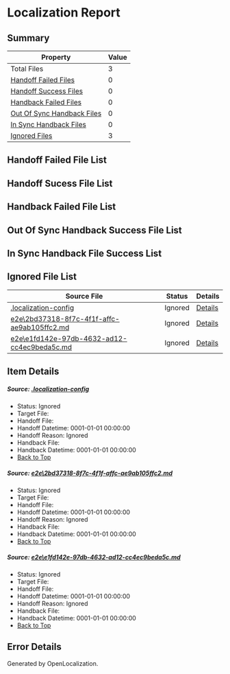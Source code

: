 # <a name='report-top'></a> Localization Report

## Summary
 Property | Value 
 -------- | ----- 
 Total Files | 3
[ Handoff Failed Files ](#handoff-failed-list)| 0
[ Handoff Success Files ](#handoff-success-list)| 0
[ Handback Failed Files ](#handback-failed-list)| 0
[ Out Of Sync Handback Files ](#outofsync-handback-success-list)| 0
[ In Sync Handback Files ](#insync-handback-success-list)| 0
[ Ignored Files ](#ignored-list)| 3

## <a name='handoff-failed-list'></a> Handoff Failed File List

## <a name='handoff-success-list'></a> Handoff Sucess File List

## <a name='handback-failed-list'></a> Handback Failed File List

## <a name='outofsync-handback-success-list'></a> Out Of Sync Handback Success File List

## <a name='insync-handback-success-list'></a> In Sync Handback File Success List

## <a name='ignored-list'></a> Ignored File List
 Source File | Status | Details 
 ----------- | ------ | ------- 
 [.localization-config](https://github.com/OpenLocalizationTest/oltest/blob/8c08971a8bcc918bf831486d2b5786f71df70a51/.localization-config) | Ignored | [Details](#1b1b1cababca9a843d46cac6cc08988e221902dd0)
 [e2e\2bd37318-8f7c-4f1f-affc-ae9ab105ffc2.md](https://github.com/OpenLocalizationTest/oltest/blob/8c08971a8bcc918bf831486d2b5786f71df70a51/e2e/2bd37318-8f7c-4f1f-affc-ae9ab105ffc2.md) | Ignored | [Details](#14e6761210cd37d2482b0873490dcd9f9709ea3d1)
 [e2e\e1fd142e-97db-4632-ad12-cc4ec9beda5c.md](https://github.com/OpenLocalizationTest/oltest/blob/8c08971a8bcc918bf831486d2b5786f71df70a51/e2e/e1fd142e-97db-4632-ad12-cc4ec9beda5c.md) | Ignored | [Details](#3083cc4fb679a55a6ff61d89891e484f700e63302)

## Item Details
##### <a name='1b1b1cababca9a843d46cac6cc08988e221902dd0'></a> Source: [.localization-config](https://github.com/OpenLocalizationTest/oltest/blob/8c08971a8bcc918bf831486d2b5786f71df70a51/.localization-config)
* Status: Ignored
* Target File: 
* Handoff File: 
* Handoff Datetime: 0001-01-01 00:00:00
* Handoff Reason: Ignored
* Handback File: 
* Handback Datetime: 0001-01-01 00:00:00
* [Back to Top](#report-top)

##### <a name='14e6761210cd37d2482b0873490dcd9f9709ea3d1'></a> Source: [e2e\2bd37318-8f7c-4f1f-affc-ae9ab105ffc2.md](https://github.com/OpenLocalizationTest/oltest/blob/8c08971a8bcc918bf831486d2b5786f71df70a51/e2e/2bd37318-8f7c-4f1f-affc-ae9ab105ffc2.md)
* Status: Ignored
* Target File: 
* Handoff File: 
* Handoff Datetime: 0001-01-01 00:00:00
* Handoff Reason: Ignored
* Handback File: 
* Handback Datetime: 0001-01-01 00:00:00
* [Back to Top](#report-top)

##### <a name='3083cc4fb679a55a6ff61d89891e484f700e63302'></a> Source: [e2e\e1fd142e-97db-4632-ad12-cc4ec9beda5c.md](https://github.com/OpenLocalizationTest/oltest/blob/8c08971a8bcc918bf831486d2b5786f71df70a51/e2e/e1fd142e-97db-4632-ad12-cc4ec9beda5c.md)
* Status: Ignored
* Target File: 
* Handoff File: 
* Handoff Datetime: 0001-01-01 00:00:00
* Handoff Reason: Ignored
* Handback File: 
* Handback Datetime: 0001-01-01 00:00:00
* [Back to Top](#report-top)


## Error Details

Generated by OpenLocalization.

